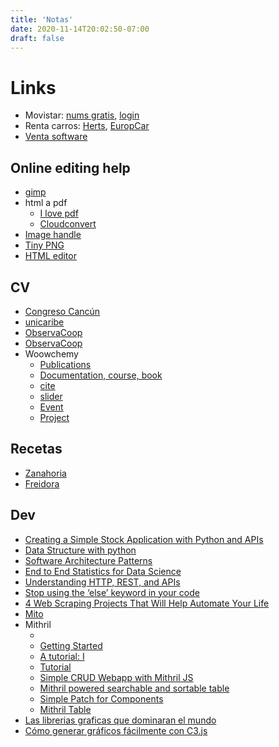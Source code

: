 ```yaml
---
title: 'Notas'
date: 2020-11-14T20:02:50-07:00
draft: false
---
```


# Links
- Movistar: [nums gratis](https://es.ccm.net/moviles-y-tablets/operadores/405-como-activar-y-cambiar-tus-numeros-gratis-en-movistar-mexico/), [login](https://mi.movistar.com.mx/login?p_p_id=com_liferay_login_web_portlet_LoginPortlet&p_p_lifecycle=0&_com_liferay_login_web_portlet_LoginPortlet_redirect=%2Fgroup%2Fmi-movistar%2Frecargas)
- Renta carros: [Herts](https://hertzmexico.com/?accion=selecciona-tu-vehiculo&cdw=0&pickup_loc=TAP50&pickup_time=13:00&pdateTime2=2021-12-02T13:00:00&pdateTime=02-12-2021&return_loc=TAP50&return_time=17:00&rdateTime2=2021-12-05T17:00:00&rdateTime=05-12-2021&CDP=XML-WEB&k=l3zruuhr8l&vcdp=si&resultadoembargo=0&vendor=&reserva=&numconfres=&modifica=&goldm=&promo=&cdpe=&applied=1&origen=https://hertzmexico.com/renta-de-autos/tapachula), [EuropCar](https://www.europcar.com.mx/)
- [Venta software](https://mxn.codesforever.com/)

## Online editing help
- [gimp](https://fixthephoto.com/es/gimp-online.html)
- html a pdf
  - [I love pdf](https://www.ilovepdf.com/es/html-a-pdf)
  - [Cloudconvert](https://cloudconvert.com/save-website-pdf)
- [Image handle](http://www.simpleimageresizer.com/)
- [Tiny PNG](https://tinypng.com/)
- [HTML editor](https://htmlg.com/html-editor/)

## CV
- [Congreso Cancún](https://www.facebook.com/congresoingenieriasunicaribe/)
- [unicaribe](https://www.unicaribe.mx/ubicacion)
- [ObservaCoop](https://mora.academia.edu/Departments/Observatorio_de_Cooperaci%C3%B3n_Internacional_para_el_Desarrollo/Documents "mora")
- [ObservaCoop](https://www.facebook.com/Observacoop/ "face")
- Woowchemy
  - [Publications](https://wowchemy.com/docs/content/publications/)
  - [Documentation, course, book](https://wowchemy.com/docs/content/docs/)
  - [cite](https://wowchemy.com/docs/content/writing-markdown-latex/#cite)
  - [slider](https://wowchemy.com/docs/widget/slider/)
  - [Event](https://wowchemy.com/docs/content/events/)
  - [Project](https://wowchemy.com/docs/content/projects/)

## Recetas
- [Zanahoria](https://www.ricocina.com/recetas/zanahorias-fritas-con-miel-y-queso-fresco/ "Zanahorias fritas con miel y queso fresco")
- [Freidora](https://www.animalgourmet.com/2021/06/30/recetas-cocinar-freidora-de-aire/)

## Dev
- [Creating a Simple Stock Application with Python and APIs](https://medium.com/codex/creating-a-simple-stock-application-with-python-and-apis-e535f1f1fc1)
- [Data Structure with python](https://medium.com/@MalikAsjad/data-structure-with-python-acf7bef64bc0)
- [Software Architecture Patterns](https://orkhanscience.medium.com/software-architecture-patterns-5-mins-read-e9e3c8eb47d2)
- [End to End Statistics for Data Science](https://www.analyticsvidhya.com/blog/2021/10/end-to-end-statistics-for-data-science/)
- [Understanding HTTP, REST, and APIs](https://medium.com/pragmatic-programmers/2-http-rest-and-apis-401a5d38641e)
- [Stop using the ‘else’ keyword in your code](https://javascript.plainenglish.io/stop-using-the-else-keyword-in-your-code-907e82b3054a)
- [4 Web Scraping Projects That Will Help Automate Your Life](https://medium.com/geekculture/4-web-scraping-projects-that-will-help-automate-your-life-6c6d43aefeb5)
- [Mito](https://docs.trymito.io/)
- Mithril
  - [](https://ifgeekthen.nttdata.com/es/mithriljs-un-framework-javascript-de-moda)
  - [Getting Started](https://mithril.js.org/archive/v0.1/getting-started.html)
  - [A tutorial: I](https://gilbert.ghost.io/mithril-js-tutorial-1/)
  - [Tutorial](https://vegibit.com/mithril-javascript-tutorial/)
  - [Simple CRUD Webapp with Mithril JS](https://jsitor.com/hiT0Oicox)
  - [Mithril powered searchable and sortable table](https://codepen.io/dp_lewis/pen/MwPRYW)
  - [Simple Patch for Components](https://jsfiddle.net/ramnathv/3xwnh4b7/)
  - [Mithril Table](https://jsfiddle.net/ramnathv/tds0v1mk/)
- [Las librerias graficas que dominaran el mundo](https://ifgeekthen.nttdata.com/es/highcharts-vs-c3js-las-librerias-graficas-que-dominaran-el-mundo)
- [Cómo generar gráficos fácilmente con C3.js](https://ifgeekthen.nttdata.com/es/como-generar-groficos-facilmente-con-c3js)

